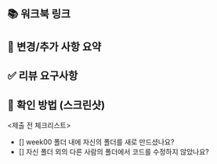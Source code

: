 ## 📚 워크북 링크

<!-- 자신의 워크북 링크를 올려주세요! 권한 확인!!!
ex) https://fantasy-paper-18d.notion.site/1-1b869d4659b680d69f50c4f67aa76438?pvs=4 -->

## 📝 변경/추가 사항 요약

<!--
예시)
- [] meta 태그의 여러 사용법 추가
- [] script 태그의 위치와 속성에 따른 사용법 추가 -->

## ✅ 리뷰 요구사항

<!-- 리뷰어가 코드를 직접 일일이 뜯어보기 힘들기 때문에 리뷰 받고 싶은 요구사항을 자세히 쓸 수록 얻어가는 것이 많아집니다!
ex) script 태그를 앞 뒤로 전부 추가하면 어떻게 될까요? -->

## 📸 확인 방법 (스크린샷)

<제출 전 체크리스트>

- [] week00 폴더 내에 자신의 폴더를 새로 만드셨나요?
- [] 자신 폴더 외의 다른 사람의 폴더에서 코드를 수정하지 않았나요?
